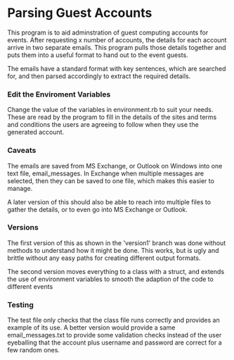 #  Parsing Guest Accounts

This program is to aid adminstration of guest computing accounts for events. After requesting x number of accounts, the details for each account arrive in two separate emails. This program pulls those details together and puts them into a useful format to hand out to the event guests.

The emails have a standard format with key sentences, which are searched for, and then parsed accordingly to extract the required details.

### Edit the Enviroment Variables

Change the value of the variables in environment.rb to suit your needs. These are read by the program to fill in the details of the sites and terms and conditions the users are agreeing to follow when they use the generated account.

### Caveats

The emails are saved from MS Exchange, or Outlook on Windows into one text file, email_messages. In Exchange when multiple messages are selected, then they can be saved to one file, which makes this easier to manage.

A later version of this should also be able to reach into multiple files to gather the details, or to even go into MS Exchange or Outlook.

### Versions

The first version of this as shown in the 'version1' branch was done without methods to understand how it might be done. This works, but is ugly and brittle without any easy paths for creating different output formats.

The second version moves everything to a class with a struct, and extends the use of environment variables to smooth the adaption of the code to different events

### Testing

The test file only checks that the class file runs correctly and provides an example of its use. A better version would provide a same email_messages.txt to provide some validation checks instead of the user eyeballing that the account plus username and password are correct for a few random ones.
